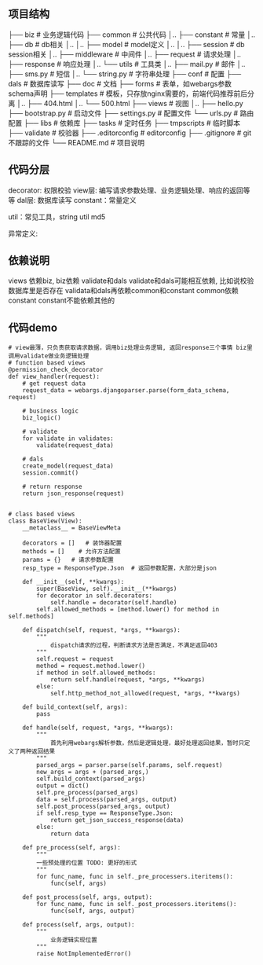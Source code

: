 ## 项目结构

├── biz # 业务逻辑代码
├── common # 公共代码
│.. ├── constant # 常量
│.. ├── db # db相关
│.. │.. ├── model # model定义
│.. │.. ├── session # db session相关
│.. ├── middleware # 中间件
│.. ├── request # 请求处理
│.. ├── response # 响应处理
│.. └── utils # 工具类
│.. ├── mail.py # 邮件
│.. ├── sms.py # 短信
│.. └── string.py # 字符串处理
├── conf # 配置
├── dals # 数据库读写
├── doc # 文档
├── forms # 表单，如webargs参数schema声明
├── templates # 模板，只存放nginx需要的，前端代码推荐前后分离
│.. ├── 404.html
│.. └── 500.html
├── views # 视图
│.. ├── hello.py
├── bootstrap.py # 启动文件
├── settings.py # 配置文件
└── urls.py # 路由配置
├── libs # 依赖库
├── tasks # 定时任务
├── tmpscripts # 临时脚本
├── validate # 校验器
├── .editorconfig # editorconfig
├── .gitignore # git不跟踪的文件
└── README.md # 项目说明

## 代码分层

decorator: 权限校验
view层: 编写请求参数处理、业务逻辑处理、响应的返回等等
dal层: 数据库读写
constant：常量定义

util：常见工具，string util md5

异常定义:

## 依赖说明

views 依赖biz, biz依赖 validate和dals
validate和dals可能相互依赖, 比如说校验数据库里是否存在
validata和dals再依赖common和constant
common依赖constant
constant不能依赖其他的

## 代码demo

```
# view最薄，只负责获取请求数据，调用biz处理业务逻辑, 返回response三个事情 biz里调用validate做业务逻辑处理
# function based views
@permission_check_decorator
def view_handler(request):
    # get request data
    request_data = webargs.djangoparser.parse(form_data_schema, request)

    # business logic
    biz_logic()

    # validate
    for validate in validates:
        validate(request_data)

    # dals
    create_model(request_data)
    session.commit()

    # return response
    return json_response(request)


# class based views
class BaseView(View):
    __metaclass__ = BaseViewMeta

    decorators = []   # 装饰器配置
    methods = []    # 允许方法配置
    params = {}   # 请求参数配置
    resp_type = ResponseType.Json  # 返回参数配置，大部分是json

    def __init__(self, **kwargs):
        super(BaseView, self).__init__(**kwargs)
        for decorator in self.decorators:
            self.handle = decorator(self.handle)
        self.allowed_methods = [method.lower() for method in self.methods]

    def dispatch(self, request, *args, **kwargs):
        """
            dispatch请求的过程，判断请求方法是否满足，不满足返回403
        """
        self.request = request
        method = request.method.lower()
        if method in self.allowed_methods:
            return self.handle(request, *args, **kwargs)
        else:
            self.http_method_not_allowed(request, *args, **kwargs)

    def build_context(self, args):
        pass

    def handle(self, request, *args, **kwargs):
        """
            首先利用webargs解析参数，然后是逻辑处理，最好处理返回结果，暂时只定义了两种返回结果
        """
        parsed_args = parser.parse(self.params, self.request)
        new_args = args + (parsed_args,)
        self.build_context(parsed_args)
        output = dict()
        self.pre_process(parsed_args)
        data = self.process(parsed_args, output)
        self.post_process(parsed_args, output)
        if self.resp_type == ResponseType.Json:
            return get_json_success_response(data)
        else:
            return data

    def pre_process(self, args):
        """
        一些预处理的位置 TODO: 更好的形式
        """
        for func_name, func in self._pre_processers.iteritems():
            func(self, args)

    def post_process(self, args, output):
        for func_name, func in self._post_processers.iteritems():
            func(self, args, output)

    def process(self, args, output):
        """
            业务逻辑实现位置
        """
        raise NotImplementedError()
```
